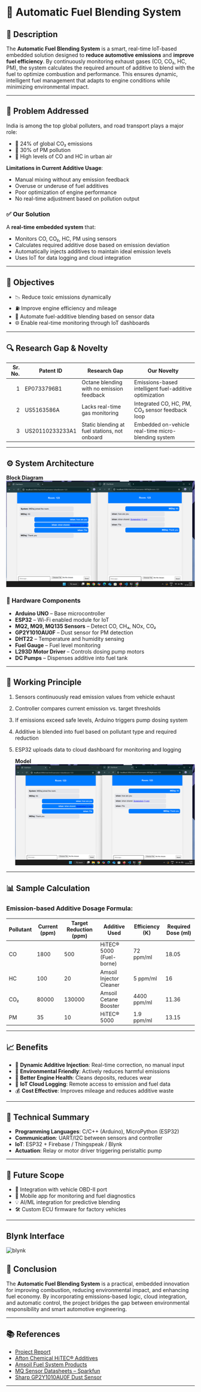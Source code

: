 # 🚗 Automatic Fuel Blending System

## 📌 Description

The **Automatic Fuel Blending System** is a smart, real-time IoT-based embedded solution designed to **reduce automotive emissions** and **improve fuel efficiency**. By continuously monitoring exhaust gases (CO, CO₂, HC, PM), the system calculates the required amount of additive to blend with the fuel to optimize combustion and performance. This ensures dynamic, intelligent fuel management that adapts to engine conditions while minimizing environmental impact.

---

## 🎯 Problem Addressed

India is among the top global polluters, and road transport plays a major role:
- 🔴 24% of global CO₂ emissions
- 🔴 30% of PM pollution
- 🔴 High levels of CO and HC in urban air

**Limitations in Current Additive Usage**:
- Manual mixing without any emission feedback
- Overuse or underuse of fuel additives
- Poor optimization of engine performance
- No real-time adjustment based on pollution output

### ✅ Our Solution

A **real-time embedded system** that:
- Monitors CO, CO₂, HC, PM using sensors
- Calculates required additive dose based on emission deviation
- Automatically injects additives to maintain ideal emission levels
- Uses IoT for data logging and cloud integration

---

## 🧭 Objectives

- 📉 Reduce toxic emissions dynamically
- ⛽ Improve engine efficiency and mileage
- 🧠 Automate fuel-additive blending based on sensor data
- 🌐 Enable real-time monitoring through IoT dashboards

---

## 🔍 Research Gap & Novelty

| Sr. No. | Patent ID         | Research Gap                                                           | Our Novelty                                                                 |
|--------:|-------------------|------------------------------------------------------------------------|------------------------------------------------------------------------------|
| 1       | EP0733796B1       | Octane blending with no emission feedback                              | Emissions-based intelligent fuel-additive optimization                      |
| 2       | US5163586A        | Lacks real-time gas monitoring                                         | Integrated CO, HC, PM, CO₂ sensor feedback loop                             |
| 3       | US20110233233A1   | Static blending at fuel stations, not onboard                          | Embedded on-vehicle real-time micro-blending system                         |

---

## ⚙️ System Architecture

 **Block Diagram**  
  ![BD](https://github.com/midlaj-kp/chatroom-for-community/blob/main/chat.png)

### 🧩 Hardware Components

- **Arduino UNO** – Base microcontroller
- **ESP32** – Wi-Fi enabled module for IoT
- **MQ2, MQ9, MQ135 Sensors** – Detect CO, CH₄, NOx, CO₂
- **GP2Y1010AU0F** – Dust sensor for PM detection
- **DHT22** – Temperature and humidity sensing
- **Fuel Gauge** – Fuel level monitoring
- **L293D Motor Driver** – Controls dosing pump motors
- **DC Pumps** – Dispenses additive into fuel tank

---

## 🔁 Working Principle

1. Sensors continuously read emission values from vehicle exhaust
2. Controller compares current emission vs. target thresholds
3. If emissions exceed safe levels, Arduino triggers pump dosing system
4. Additive is blended into fuel based on pollutant type and required reduction
5. ESP32 uploads data to cloud dashboard for monitoring and logging

    **Model**  
  ![Model](https://github.com/midlaj-kp/chatroom-for-community/blob/main/chat.png)

---

## 📊 Sample Calculation

### Emission-based Additive Dosage Formula:

| Pollutant | Current (ppm) | Target Reduction (ppm) | Additive Used               | Efficiency (K) | Required Dose (ml) |
|-----------|----------------|--------------------------|------------------------------|----------------|---------------------|
| CO        | 1800           | 500                      | HiTEC® 5000 (Fuel-borne)     | 72 ppm/ml      | 18.05               |
| HC        | 100            | 20                       | Amsoil Injector Cleaner      | 5 ppm/ml       | 16                  |
| CO₂       | 80000          | 130000                   | Amsoil Cetane Booster        | 4400 ppm/ml    | 11.36               |
| PM        | 35             | 10                       | HiTEC® 5000                  | 1.9 ppm/ml     | 13.15               |

---

## 📈 Benefits

- 🔄 **Dynamic Additive Injection**: Real-time correction, no manual input
- 🌱 **Environmental Friendly**: Actively reduces harmful emissions
- 🔧 **Better Engine Health**: Cleans deposits, reduces wear
- 📶 **IoT Cloud Logging**: Remote access to emission and fuel data
- 💰 **Cost Effective**: Improves mileage and reduces additive waste

---

## 🧠 Technical Summary

- **Programming Languages**: C/C++ (Arduino), MicroPython (ESP32)
- **Communication**: UART/I2C between sensors and controller
- **IoT**: ESP32 + Firebase / Thingspeak / Blynk
- **Actuation**: Relay or motor driver triggering peristaltic pump

---

## 🧪 Future Scope

- 🔬 Integration with vehicle OBD-II port
- 📲 Mobile app for monitoring and fuel diagnostics
- 💡 AI/ML integration for predictive blending
- 🛠️ Custom ECU firmware for factory vehicles

---
## Blynk Interface 

![blynk](https://www.aftonchemical.com)

## 📝 Conclusion

The **Automatic Fuel Blending System** is a practical, embedded innovation for improving combustion, reducing environmental impact, and enhancing fuel economy. By incorporating emissions-based logic, cloud integration, and automatic control, the project bridges the gap between environmental responsibility and smart automotive engineering.

---

## 📚 References
- [Project Report](https://www.aftonchemical.com)
- [Afton Chemical HiTEC® Additives](https://www.aftonchemical.com)
- [Amsoil Fuel System Products](https://www.amsoil.com)
- [MQ Sensor Datasheets – Sparkfun](https://www.sparkfun.com)
- [Sharp GP2Y1010AU0F Dust Sensor](https://www.sharpsma.com)

---


